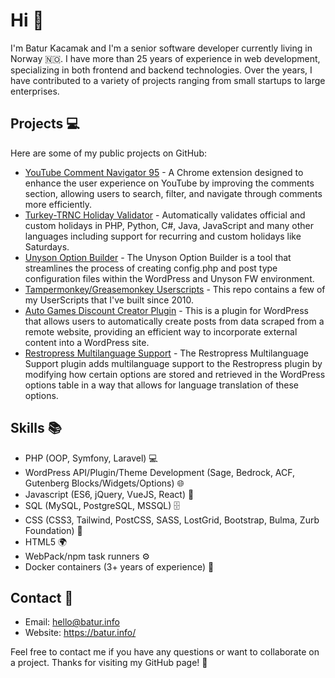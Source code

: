 # Hi 👋

I'm Batur Kacamak and I'm a senior software developer currently living in Norway 🇳🇴. I have more than 25 years of experience in web development, specializing in both frontend and backend technologies. Over the years, I have contributed to a variety of projects ranging from small startups to large enterprises.

## Projects 💻

Here are some of my public projects on GitHub:

- [YouTube Comment Navigator 95](https://github.com/baturkacamak/youtube-comment-navigator-95) - A Chrome extension designed to enhance the user experience on YouTube by improving the comments section, allowing users to search, filter, and navigate through comments more efficiently.
- [Turkey-TRNC Holiday Validator](https://github.com/baturkacamak/turkey-trnc-holiday-validator) - Automatically validates official and custom holidays in PHP, Python, C#, Java, JavaScript and many other languages including support for recurring and custom holidays like Saturdays.
- [Unyson Option Builder](https://github.com/baturkacamak/unyson-option-builder) - The Unyson Option Builder is a tool that streamlines the process of creating config.php and post type configuration files within the WordPress and Unyson FW environment.
- [Tampermonkey/Greasemonkey Userscripts](https://github.com/baturkacamak/user-scripts) - This repo contains a few of my UserScripts that I've built since 2010.
- [Auto Games Discount Creator Plugin](https://github.com/baturkacamak/auto-games-discount-creator) - This is a plugin for WordPress that allows users to automatically create posts from data scraped from a remote website, providing an efficient way to incorporate external content into a WordPress site.
- [Restropress Multilanguage Support](https://github.com/baturkacamak/wp-restropress-multilanguage-support/) - The Restropress Multilanguage Support plugin adds multilanguage support to the Restropress plugin by modifying how certain options are stored and retrieved in the WordPress options table in a way that allows for language translation of these options.

## Skills 📚

- PHP (OOP, Symfony, Laravel) 💻
- WordPress API/Plugin/Theme Development (Sage, Bedrock, ACF, Gutenberg Blocks/Widgets/Options) 🌐
- Javascript (ES6, jQuery, VueJS, React) 💬
- SQL (MySQL, PostgreSQL, MSSQL) 🗄️
- CSS (CSS3, Tailwind, PostCSS, SASS, LostGrid, Bootstrap, Bulma, Zurb Foundation) 🎨
- HTML5 🌍
- WebPack/npm task runners ⚙️
- Docker containers (3+ years of experience) 🐳

## Contact 📧

- Email: hello@batur.info
- Website: https://batur.info/

Feel free to contact me if you have any questions or want to collaborate on a project. Thanks for visiting my GitHub page! 🙏
